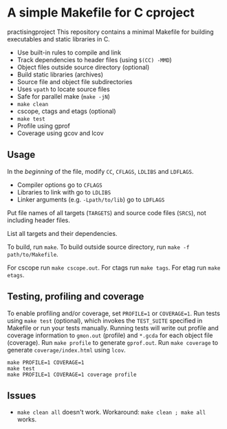 A simple Makefile for C  cproject 
====
practisingproject
This repository contains a minimal Makefile for building executables and
static libraries in C.

* Use built-in rules to compile and link
* Track dependencies to header files (using `$(CC) -MMD`)
* Object files outside source directory (optional)
* Build static libraries (archives)
* Source file and object file subdirectories
* Uses `vpath` to locate source files
* Safe for parallel make (`make -jN`)
* `make clean`
* cscope, ctags and etags (optional)
* `make test`
* Profile using gprof
* Coverage using gcov and lcov

Usage
----

In the *beginning* of the file, modify `CC`, `CFLAGS`, `LDLIBS` and
`LDFLAGS`.

* Compiler options go to `CFLAGS`
* Libraries to link with go to `LDLIBS`
* Linker arguments (e.g. `-Lpath/to/lib`) go to `LDFLAGS`

Put file names of all targets (`TARGETS`) and source code files (`SRCS`), not
including header files.

List all targets and their dependencies.

To build, run `make`.
To build outside source directory, run `make -f path/to/Makefile`.

For cscope run `make cscope.out`.
For ctags run `make tags`.
For etag run `make etags`.

Testing, profiling and coverage
----

To enable profiling and/or coverage, set `PROFILE=1` or `COVERAGE=1`.
Run tests using `make test` (optional), which invokes the `TEST_SUITE`
specified in Makefile or run your tests manually.
Running tests will write out profile and coverage information to `gmon.out`
(profile) and `*.gcda` for each object file (coverage).
Run `make profile` to generate `gprof.out`.
Run `make coverage` to generate `coverage/index.html` using `lcov`.


    make PROFILE=1 COVERAGE=1
    make test
    make PROFILE=1 COVERAGE=1 coverage profile

Issues
----

  * `make clean all` doesn't work. Workaround: `make clean ; make all` works.
